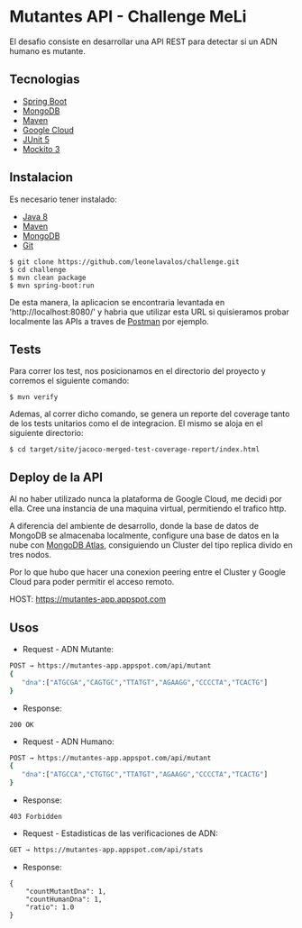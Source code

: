# Mutantes API - Challenge MeLi

El desafio consiste en desarrollar una API REST para detectar si un ADN humano es mutante.

## Tecnologias

- [Spring Boot](https://spring.io/projects/spring-boot)
- [MongoDB](https://www.mongodb.com/es)
- [Maven](https://maven.apache.org/)
- [Google Cloud](https://cloud.google.com/)
- [JUnit 5](https://junit.org/junit5/)
- [Mockito 3](https://site.mockito.org/)

## Instalacion

Es necesario tener instalado:

- [Java 8](https://www.oracle.com/technetwork/java/javase/downloads/jdk8-downloads-2133151.html)
- [Maven](https://maven.apache.org/)
- [MongoDB](https://www.mongodb.com/es)
- [Git](https://git-scm.com/)

```
$ git clone https://github.com/leonelavalos/challenge.git
$ cd challenge
$ mvn clean package
$ mvn spring-boot:run
```
De esta manera, la aplicacion se encontraria levantada en 'http://localhost:8080/' y habria que utilizar esta URL si quisieramos probar localmente las APIs a traves de [Postman](https://www.getpostman.com/) por ejemplo.

## Tests

Para correr los test, nos posicionamos en el directorio del proyecto y corremos el siguiente comando:

```
$ mvn verify
```
Ademas, al correr dicho comando, se genera un reporte del coverage tanto de los tests unitarios como el de integracion.
El mismo se aloja en el siguiente directorio:

```
$ cd target/site/jacoco-merged-test-coverage-report/index.html
```

## Deploy de la API

Al no haber utilizado nunca la plataforma de Google Cloud, me decidi por ella.
Cree una instancia de una maquina virtual, permitiendo el trafico http.

A diferencia del ambiente de desarrollo, donde la base de datos de MongoDB se almacenaba localmente, configure una base de datos en la nube con [MongoDB Atlas](https://www.mongodb.com/cloud/atlas), consiguiendo un Cluster del tipo replica divido en tres nodos.

Por lo que hubo que hacer una conexion peering entre el Cluster y Google Cloud para poder permitir el acceso remoto.

HOST: https://mutantes-app.appspot.com


## Usos

- Request - ADN Mutante:

```bash
POST → https://mutantes-app.appspot.com/api/mutant
{
   "dna":["ATGCGA","CAGTGC","TTATGT","AGAAGG","CCCCTA","TCACTG"]
}  
```

- Response:

```
200 OK
```

- Request - ADN Humano:

```bash
POST → https://mutantes-app.appspot.com/api/mutant
{
   "dna":["ATGCCA","CTGTGC","TTATGT","AGAAGG","CCCCTA","TCACTG"]
} 
```
- Response:

```
403 Forbidden
```

- Request - Estadisticas de las verificaciones de ADN:

```bash
GET → https://mutantes-app.appspot.com/api/stats
```

- Response:

```
{
    "countMutantDna": 1,
    "countHumanDna": 1,
    "ratio": 1.0
}
```